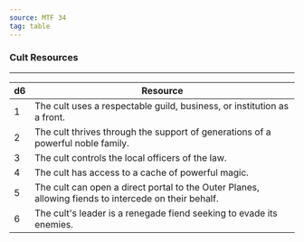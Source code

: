 ```yaml
---
source: MTF 34
tag: table
---
```


### Cult Resources
---
|d6|Resource|
|----|------------|
|1|The cult uses a respectable guild, business, or institution as a front.|
|2|The cult thrives through the support of generations of a powerful noble family.|
|3|The cult controls the local officers of the law.|
|4|The cult has access to a cache of powerful magic.|
|5|The cult can open a direct portal to the Outer Planes, allowing fiends to intercede on their behalf.|
|6|The cult's leader is a renegade fiend seeking to evade its enemies.|
